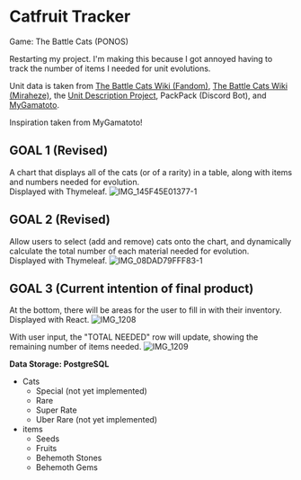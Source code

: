 # Catfruit Tracker

Game: The Battle Cats (PONOS)

Restarting my project. I'm making this because I got annoyed having to track the number of items I needed for unit evolutions.

Unit data is taken from [The Battle Cats Wiki (Fandom)](https://battle-cats.fandom.com/wiki/Battle_Cats_Wiki), [The Battle Cats Wiki (Miraheze)](https://battlecats.miraheze.org/wiki/Battle_Cats_Wiki), the [Unit Description Project](https://thanksfeanor.pythonanywhere.com/UDP), PackPack (Discord Bot), and [MyGamatoto](https://mygamatoto.com/).

Inspiration taken from MyGamatoto!

## GOAL 1 (Revised)
A chart that displays all of the cats (or of a rarity) in a table, along with items and numbers needed for evolution.
<br>Displayed with Thymeleaf.
![IMG_145F45E01377-1](https://github.com/user-attachments/assets/58ff973f-0146-4fbd-8fd6-2738a1537dec)

## GOAL 2 (Revised)
Allow users to select (add and remove) cats onto the chart, and dynamically calculate the total number of each material needed for evolution.
<br>Displayed with Thymeleaf.
![IMG_08DAD79FFF83-1](https://github.com/user-attachments/assets/9cf913e7-099c-469b-8de9-966487baeb9a)

## GOAL 3 (Current intention of final product)
At the bottom, there will be areas for the user to fill in with their inventory.
<br>Displayed with React.
![IMG_1208](https://github.com/user-attachments/assets/b0cef434-fb2b-406e-98d2-1222193569fe)

With user input, the "TOTAL NEEDED" row will update, showing the remaining number of items needed.
![IMG_1209](https://github.com/user-attachments/assets/ce3541b8-0b62-4d8b-82ba-d6624746267c)


**Data Storage: PostgreSQL**
- Cats
  - Special (not yet implemented)
  - Rare
  - Super Rate
  - Uber Rare (not yet implemented)
- items
  - Seeds
  - Fruits
  - Behemoth Stones
  - Behemoth Gems
